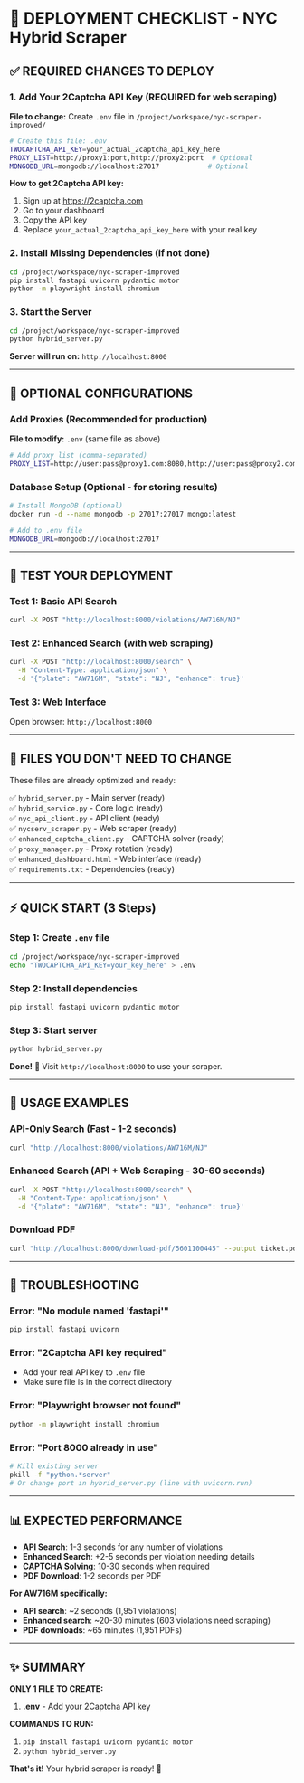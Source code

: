 # 🚀 DEPLOYMENT CHECKLIST - NYC Hybrid Scraper

## ✅ REQUIRED CHANGES TO DEPLOY

### 1. **Add Your 2Captcha API Key** (REQUIRED for web scraping)

**File to change:** Create `.env` file in `/project/workspace/nyc-scraper-improved/`

```bash
# Create this file: .env
TWOCAPTCHA_API_KEY=your_actual_2captcha_api_key_here
PROXY_LIST=http://proxy1:port,http://proxy2:port  # Optional
MONGODB_URL=mongodb://localhost:27017            # Optional
```

**How to get 2Captcha API key:**
1. Sign up at https://2captcha.com
2. Go to your dashboard
3. Copy the API key
4. Replace `your_actual_2captcha_api_key_here` with your real key

### 2. **Install Missing Dependencies** (if not done)

```bash
cd /project/workspace/nyc-scraper-improved
pip install fastapi uvicorn pydantic motor
python -m playwright install chromium
```

### 3. **Start the Server**

```bash
cd /project/workspace/nyc-scraper-improved
python hybrid_server.py
```

**Server will run on:** `http://localhost:8000`

---

## 🎯 OPTIONAL CONFIGURATIONS

### **Add Proxies** (Recommended for production)

**File to modify:** `.env` (same file as above)

```bash
# Add proxy list (comma-separated)
PROXY_LIST=http://user:pass@proxy1.com:8080,http://user:pass@proxy2.com:3128
```

### **Database Setup** (Optional - for storing results)

```bash
# Install MongoDB (optional)
docker run -d --name mongodb -p 27017:27017 mongo:latest

# Add to .env file
MONGODB_URL=mongodb://localhost:27017
```

---

## 🧪 TEST YOUR DEPLOYMENT

### **Test 1: Basic API Search**
```bash
curl -X POST "http://localhost:8000/violations/AW716M/NJ" 
```

### **Test 2: Enhanced Search** (with web scraping)
```bash
curl -X POST "http://localhost:8000/search" \
  -H "Content-Type: application/json" \
  -d '{"plate": "AW716M", "state": "NJ", "enhance": true}'
```

### **Test 3: Web Interface**
Open browser: `http://localhost:8000`

---

## 📁 FILES YOU **DON'T** NEED TO CHANGE

These files are already optimized and ready:

✅ `hybrid_server.py` - Main server (ready)  
✅ `hybrid_service.py` - Core logic (ready)  
✅ `nyc_api_client.py` - API client (ready)  
✅ `nycserv_scraper.py` - Web scraper (ready)  
✅ `enhanced_captcha_client.py` - CAPTCHA solver (ready)  
✅ `proxy_manager.py` - Proxy rotation (ready)  
✅ `enhanced_dashboard.html` - Web interface (ready)  
✅ `requirements.txt` - Dependencies (ready)  

---

## ⚡ QUICK START (3 Steps)

### **Step 1:** Create `.env` file
```bash
cd /project/workspace/nyc-scraper-improved
echo "TWOCAPTCHA_API_KEY=your_key_here" > .env
```

### **Step 2:** Install dependencies  
```bash
pip install fastapi uvicorn pydantic motor
```

### **Step 3:** Start server
```bash
python hybrid_server.py
```

**Done!** 🎉 Visit `http://localhost:8000` to use your scraper.

---

## 🎯 USAGE EXAMPLES

### **API-Only Search** (Fast - 1-2 seconds)
```bash
curl "http://localhost:8000/violations/AW716M/NJ"
```

### **Enhanced Search** (API + Web Scraping - 30-60 seconds)
```bash
curl -X POST "http://localhost:8000/search" \
  -H "Content-Type: application/json" \
  -d '{"plate": "AW716M", "state": "NJ", "enhance": true}'
```

### **Download PDF**
```bash
curl "http://localhost:8000/download-pdf/5601100445" --output ticket.pdf
```

---

## 🚨 TROUBLESHOOTING

### **Error: "No module named 'fastapi'"**
```bash
pip install fastapi uvicorn
```

### **Error: "2Captcha API key required"**
- Add your real API key to `.env` file
- Make sure file is in the correct directory

### **Error: "Playwright browser not found"**
```bash
python -m playwright install chromium
```

### **Error: "Port 8000 already in use"**
```bash
# Kill existing server
pkill -f "python.*server"
# Or change port in hybrid_server.py (line with uvicorn.run)
```

---

## 📊 EXPECTED PERFORMANCE

- **API Search**: 1-3 seconds for any number of violations
- **Enhanced Search**: +2-5 seconds per violation needing details
- **CAPTCHA Solving**: 10-30 seconds when required
- **PDF Download**: 1-2 seconds per PDF

**For AW716M specifically:**
- **API search**: ~2 seconds (1,951 violations)
- **Enhanced search**: ~20-30 minutes (603 violations need scraping)
- **PDF downloads**: ~65 minutes (1,951 PDFs)

---

## ✨ SUMMARY

**ONLY 1 FILE TO CREATE:**
1. **.env** - Add your 2Captcha API key

**COMMANDS TO RUN:**
1. `pip install fastapi uvicorn pydantic motor`
2. `python hybrid_server.py`

**That's it!** Your hybrid scraper is ready! 🚀